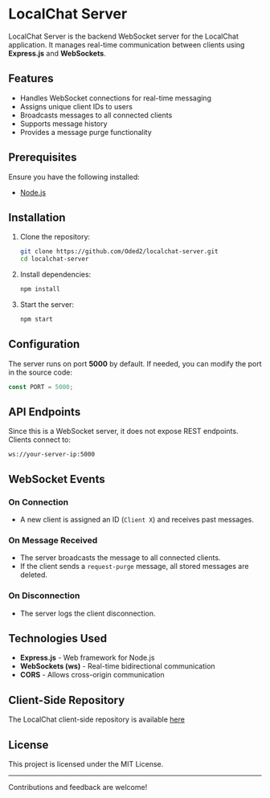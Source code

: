 # LocalChat Server

LocalChat Server is the backend WebSocket server for the LocalChat application. It manages real-time communication between clients using **Express.js** and **WebSockets**.

## Features

- Handles WebSocket connections for real-time messaging
- Assigns unique client IDs to users
- Broadcasts messages to all connected clients
- Supports message history
- Provides a message purge functionality

## Prerequisites

Ensure you have the following installed:

- [Node.js](https://nodejs.org/)

## Installation

1. Clone the repository:

   ```sh
   git clone https://github.com/Oded2/localchat-server.git
   cd localchat-server
   ```

2. Install dependencies:

   ```sh
   npm install
   ```

3. Start the server:
   ```sh
   npm start
   ```

## Configuration

The server runs on port **5000** by default. If needed, you can modify the port in the source code:

```js
const PORT = 5000;
```

## API Endpoints

Since this is a WebSocket server, it does not expose REST endpoints. Clients connect to:

```
ws://your-server-ip:5000
```

## WebSocket Events

### On Connection

- A new client is assigned an ID (`Client X`) and receives past messages.

### On Message Received

- The server broadcasts the message to all connected clients.
- If the client sends a `request-purge` message, all stored messages are deleted.

### On Disconnection

- The server logs the client disconnection.

## Technologies Used

- **Express.js** - Web framework for Node.js
- **WebSockets (ws)** - Real-time bidirectional communication
- **CORS** - Allows cross-origin communication

## Client-Side Repository

The LocalChat client-side repository is available [here](https://github.com/Oded2/LocalChat-Client)

## License

This project is licensed under the MIT License.

---

Contributions and feedback are welcome!
